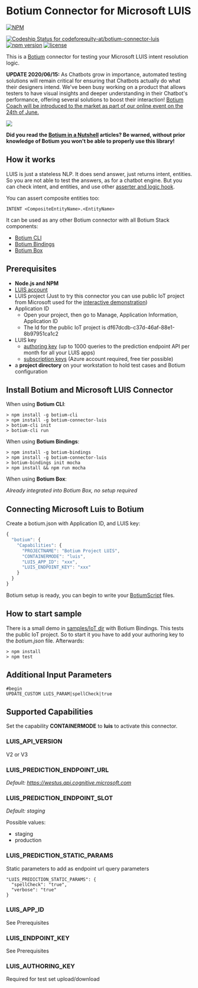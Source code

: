 # Botium Connector for Microsoft LUIS

[![NPM](https://nodei.co/npm/botium-connector-luis.png?downloads=true&downloadRank=true&stars=true)](https://nodei.co/npm/botium-connector-luis/)

[![Codeship Status for codeforequity-at/botium-connector-luis](https://app.codeship.com/projects/671767d0-0777-0137-514b-1ae61d02a015/status?branch=master)](https://app.codeship.com/projects/325831)
[![npm version](https://badge.fury.io/js/botium-connector-luis.svg)](https://badge.fury.io/js/botium-connector-luis)
[![license](https://img.shields.io/github/license/mashape/apistatus.svg)]()

This is a [Botium](https://github.com/codeforequity-at/botium-core) connector for testing your Microsoft LUIS intent resolution logic.

**UPDATE 2020/06/15:** As Chatbots grow in importance, automated testing solutions will remain critical for ensuring that Chatbots actually do what their designers intend. We've been busy working on a product that allows testers to have visual insights and deeper understanding in their Chatbot's performance, offering several solutions to boost their interaction!
[Botium Coach will be introduced to the market as part of our online event on the 24th of June.](https://www.botium.ai/coach/)

[![](http://img.youtube.com/vi/WsNaDfZ7WHk/0.jpg)](http://www.youtube.com/watch?v=WsNaDfZ7WHk "Botium Coach is coming on 24th of June")

__Did you read the [Botium in a Nutshell](https://medium.com/@floriantreml/botium-in-a-nutshell-part-1-overview-f8d0ceaf8fb4) articles? Be warned, without prior knowledge of Botium you won't be able to properly use this library!__

## How it works

LUIS is just a stateless NLP. It does send answer, just returns intent, entities.
So you are not able to test the answers, as for a chatbot engine.
But you can check intent, and entities, and use other [asserter and logic hook](https://github.com/codeforequity-at/botium-core/wiki/Botium-Scripting#asserters-and-logic-hooks).

You can assert composite entities too:
```
INTENT <CompositeEntityName>.<EntityName>
```

It can be used as any other Botium connector with all Botium Stack components:
* [Botium CLI](https://github.com/codeforequity-at/botium-cli/)
* [Botium Bindings](https://github.com/codeforequity-at/botium-bindings/)
* [Botium Box](https://www.botium.at)

## Prerequisites

* __Node.js and NPM__
* [LUIS account](https://www.luis.ai/home)
* LUIS project (Just to try this connector you can use public IoT project from Microsoft used for the [interactive demonstration](https://azure.microsoft.com/en-us/services/cognitive-services/language-understanding-intelligent-service/))
* Application ID
    * Open your project, then go to Manage, Application Information, Application ID
    * The Id for the public IoT project is df67dcdb-c37d-46af-88e1-8b97951ca1c2
* LUIS key
    * [authoring key](https://docs.microsoft.com/en-us/azure/cognitive-services/luis/luis-get-started-node-get-intent#get-luis-key) (up to 1000 queries to the prediction endpoint API per month for all your LUIS apps)
    * [subscription keys](https://docs.microsoft.com/en-us/azure/cognitive-services/LUIS/luis-how-to-azure-subscription) (Azure account required, free tier possible)
* a __project directory__ on your workstation to hold test cases and Botium configuration

## Install Botium and Microsoft LUIS Connector

When using __Botium CLI__:

```
> npm install -g botium-cli
> npm install -g botium-connector-luis
> botium-cli init
> botium-cli run
```

When using __Botium Bindings__:

```
> npm install -g botium-bindings
> npm install -g botium-connector-luis
> botium-bindings init mocha
> npm install && npm run mocha
```

When using __Botium Box__:

_Already integrated into Botium Box, no setup required_

## Connecting Microsoft Luis to Botium

Create a botium.json with Application ID, and LUIS key:

```javascript
{
  "botium": {
    "Capabilities": {
      "PROJECTNAME": "Botium Project LUIS",
      "CONTAINERMODE": "luis",
      "LUIS_APP_ID": "xxx",
      "LUIS_ENDPOINT_KEY": "xxx"
    }
  }
}
```

Botium setup is ready, you can begin to write your [BotiumScript](https://github.com/codeforequity-at/botium-core/wiki/Botium-Scripting) files.

## How to start sample

There is a small demo in [samples/IoT dir](./samples/IoT) with Botium Bindings. This tests the public IoT project.
So to start it you have to add your authoring key to the _botium.json_ file. Afterwards:

    > npm install
    > npm test

## Additional Input Parameters

    #begin
    UPDATE_CUSTOM LUIS_PARAM|spellCheck|true

## Supported Capabilities

Set the capability __CONTAINERMODE__ to __luis__ to activate this connector.

### LUIS_API_VERSION
V2 or V3

### LUIS_PREDICTION_ENDPOINT_URL
_Default: https://westus.api.cognitive.microsoft.com_

### LUIS_PREDICTION_ENDPOINT_SLOT
_Default: staging_

Possible values:
* staging
* production

### LUIS_PREDICTION_STATIC_PARAMS
Static parameters to add as endpoint url query parameters

    "LUIS_PREDICTION_STATIC_PARAMS": {
      "spellCheck": "true",
      "verbose": "true"
    }

### LUIS_APP_ID

See Prerequisites

### LUIS_ENDPOINT_KEY

See Prerequisites

### LUIS_AUTHORING_KEY

Required for test set upload/download
